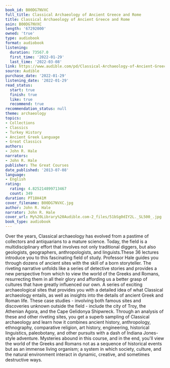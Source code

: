 ```yaml
---
book_id: B00DG7NVXC
full_title: Classical Archaeology of Ancient Greece and Rome
title: Classical Archaeology of Ancient Greece and Rome
asin: B00DG7NVXC
length: '67292000'
owned: 'true'
type: audiobook
format: audiobook
listening:
  duration: 73567.0
  first_time: '2022-01-29'
  last_time: '2022-03-08'
link: https://www.audible.com/pd/Classical-Archaeology-of-Ancient-Greece-and-Rome-Audiobook/B00DG7NVXC
source: Audible
purchase_date: '2022-01-29'
listening_date: '2022-01-29'
read_status:
  start: true
  finish: true
  like: true
  recommend: true
recommendation_status: null
theme: archaeology
topics:
- Collections
- Classics
- Turkey History
- Ancient Greek Language
- Great Classics
authors:
- John R. Hale
narrators:
- John R. Hale
publisher: The Great Courses
date_published: '2013-07-08'
language:
- English
rating:
  rating: 4.825214899713467
  count: 349
duration: PT18H41M
cover_filename: B00DG7NVXC.jpg
author: John R. Hale
narrator: John R. Hale
cover_url: My%20Library%20Audible.com-2_files/51bSg0dIY2L._SL500_.jpg
book_type: audiobook
---
```

Over the years, Classical archaeology has evolved from a pastime of collectors and antiquarians to a mature science. Today, the field is a multidisciplinary effort that involves not only traditional diggers, but also geologists, geographers, anthropologists, and linguists.These 36 lectures introduce you to this fascinating field of study. Professor Hale guides you through dozens of ancient sites with the skill of a born storyteller.
The riveting narrative unfolds like a series of detective stories and provides a new perspective from which to view the world of the Greeks and Romans, resurrecting them in all their glory and affording us a better grasp of cultures that have greatly influenced our own.
A series of exciting archaeological sites that provides you with a detailed idea of what Classical archaeology entails, as well as insights into the details of ancient Greek and Roman life. These case studies - involving both famous sites and discoveries unknown outside the field - include the city of Troy, the Athenian Agora, and the Cape Gelidonya Shipwreck.
Through an analysis of these and other riveting sites, you get a superb sampling of Classical archaeology and learn how it combines ancient history, anthropology, ethnography, comparative religion, art history, engineering, historical linguistics, paleobotany, and other pursuits with a dash of Indiana Jones-style adventure.
Mysteries abound in this course, and in the end, you'll view the world of the Greeks and Romans not as a sequence of historical events but as an immense living organism; a system in which society, culture, and the natural environment interact in dynamic, creative, and sometimes destructive ways.

